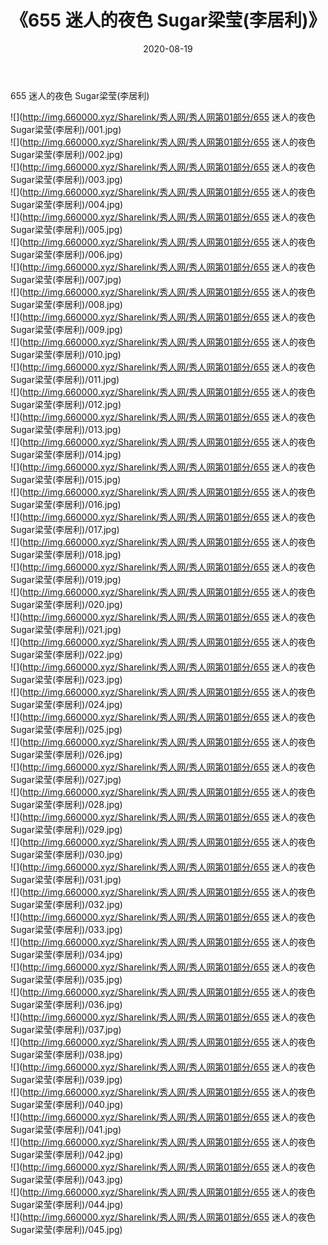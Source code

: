 ﻿---
layout: post
title:  《655 迷人的夜色 Sugar梁莹(李居利)》
date:   2020-08-19
img: http://img.660000.xyz/Sharelink/秀人网/秀人网第01部分/655 迷人的夜色 Sugar梁莹(李居利)/000.jpg
categories: [美女, 清纯, 唯美]
---

655 迷人的夜色 Sugar梁莹(李居利)

  ![](http://img.660000.xyz/Sharelink/秀人网/秀人网第01部分/655 迷人的夜色 Sugar梁莹(李居利)/001.jpg) <br> ![](http://img.660000.xyz/Sharelink/秀人网/秀人网第01部分/655 迷人的夜色 Sugar梁莹(李居利)/002.jpg) <br> ![](http://img.660000.xyz/Sharelink/秀人网/秀人网第01部分/655 迷人的夜色 Sugar梁莹(李居利)/003.jpg) <br> ![](http://img.660000.xyz/Sharelink/秀人网/秀人网第01部分/655 迷人的夜色 Sugar梁莹(李居利)/004.jpg) <br> ![](http://img.660000.xyz/Sharelink/秀人网/秀人网第01部分/655 迷人的夜色 Sugar梁莹(李居利)/005.jpg) <br> ![](http://img.660000.xyz/Sharelink/秀人网/秀人网第01部分/655 迷人的夜色 Sugar梁莹(李居利)/006.jpg) <br> ![](http://img.660000.xyz/Sharelink/秀人网/秀人网第01部分/655 迷人的夜色 Sugar梁莹(李居利)/007.jpg) <br> ![](http://img.660000.xyz/Sharelink/秀人网/秀人网第01部分/655 迷人的夜色 Sugar梁莹(李居利)/008.jpg) <br> ![](http://img.660000.xyz/Sharelink/秀人网/秀人网第01部分/655 迷人的夜色 Sugar梁莹(李居利)/009.jpg) <br> ![](http://img.660000.xyz/Sharelink/秀人网/秀人网第01部分/655 迷人的夜色 Sugar梁莹(李居利)/010.jpg) <br> ![](http://img.660000.xyz/Sharelink/秀人网/秀人网第01部分/655 迷人的夜色 Sugar梁莹(李居利)/011.jpg) <br> ![](http://img.660000.xyz/Sharelink/秀人网/秀人网第01部分/655 迷人的夜色 Sugar梁莹(李居利)/012.jpg) <br> ![](http://img.660000.xyz/Sharelink/秀人网/秀人网第01部分/655 迷人的夜色 Sugar梁莹(李居利)/013.jpg) <br> ![](http://img.660000.xyz/Sharelink/秀人网/秀人网第01部分/655 迷人的夜色 Sugar梁莹(李居利)/014.jpg) <br> ![](http://img.660000.xyz/Sharelink/秀人网/秀人网第01部分/655 迷人的夜色 Sugar梁莹(李居利)/015.jpg) <br> ![](http://img.660000.xyz/Sharelink/秀人网/秀人网第01部分/655 迷人的夜色 Sugar梁莹(李居利)/016.jpg) <br> ![](http://img.660000.xyz/Sharelink/秀人网/秀人网第01部分/655 迷人的夜色 Sugar梁莹(李居利)/017.jpg) <br> ![](http://img.660000.xyz/Sharelink/秀人网/秀人网第01部分/655 迷人的夜色 Sugar梁莹(李居利)/018.jpg) <br> ![](http://img.660000.xyz/Sharelink/秀人网/秀人网第01部分/655 迷人的夜色 Sugar梁莹(李居利)/019.jpg) <br> ![](http://img.660000.xyz/Sharelink/秀人网/秀人网第01部分/655 迷人的夜色 Sugar梁莹(李居利)/020.jpg) <br> ![](http://img.660000.xyz/Sharelink/秀人网/秀人网第01部分/655 迷人的夜色 Sugar梁莹(李居利)/021.jpg) <br> ![](http://img.660000.xyz/Sharelink/秀人网/秀人网第01部分/655 迷人的夜色 Sugar梁莹(李居利)/022.jpg) <br> ![](http://img.660000.xyz/Sharelink/秀人网/秀人网第01部分/655 迷人的夜色 Sugar梁莹(李居利)/023.jpg) <br> ![](http://img.660000.xyz/Sharelink/秀人网/秀人网第01部分/655 迷人的夜色 Sugar梁莹(李居利)/024.jpg) <br> ![](http://img.660000.xyz/Sharelink/秀人网/秀人网第01部分/655 迷人的夜色 Sugar梁莹(李居利)/025.jpg) <br> ![](http://img.660000.xyz/Sharelink/秀人网/秀人网第01部分/655 迷人的夜色 Sugar梁莹(李居利)/026.jpg) <br> ![](http://img.660000.xyz/Sharelink/秀人网/秀人网第01部分/655 迷人的夜色 Sugar梁莹(李居利)/027.jpg) <br> ![](http://img.660000.xyz/Sharelink/秀人网/秀人网第01部分/655 迷人的夜色 Sugar梁莹(李居利)/028.jpg) <br> ![](http://img.660000.xyz/Sharelink/秀人网/秀人网第01部分/655 迷人的夜色 Sugar梁莹(李居利)/029.jpg) <br> ![](http://img.660000.xyz/Sharelink/秀人网/秀人网第01部分/655 迷人的夜色 Sugar梁莹(李居利)/030.jpg) <br> ![](http://img.660000.xyz/Sharelink/秀人网/秀人网第01部分/655 迷人的夜色 Sugar梁莹(李居利)/031.jpg) <br> ![](http://img.660000.xyz/Sharelink/秀人网/秀人网第01部分/655 迷人的夜色 Sugar梁莹(李居利)/032.jpg) <br> ![](http://img.660000.xyz/Sharelink/秀人网/秀人网第01部分/655 迷人的夜色 Sugar梁莹(李居利)/033.jpg) <br> ![](http://img.660000.xyz/Sharelink/秀人网/秀人网第01部分/655 迷人的夜色 Sugar梁莹(李居利)/034.jpg) <br> ![](http://img.660000.xyz/Sharelink/秀人网/秀人网第01部分/655 迷人的夜色 Sugar梁莹(李居利)/035.jpg) <br> ![](http://img.660000.xyz/Sharelink/秀人网/秀人网第01部分/655 迷人的夜色 Sugar梁莹(李居利)/036.jpg) <br> ![](http://img.660000.xyz/Sharelink/秀人网/秀人网第01部分/655 迷人的夜色 Sugar梁莹(李居利)/037.jpg) <br> ![](http://img.660000.xyz/Sharelink/秀人网/秀人网第01部分/655 迷人的夜色 Sugar梁莹(李居利)/038.jpg) <br> ![](http://img.660000.xyz/Sharelink/秀人网/秀人网第01部分/655 迷人的夜色 Sugar梁莹(李居利)/039.jpg) <br> ![](http://img.660000.xyz/Sharelink/秀人网/秀人网第01部分/655 迷人的夜色 Sugar梁莹(李居利)/040.jpg) <br> ![](http://img.660000.xyz/Sharelink/秀人网/秀人网第01部分/655 迷人的夜色 Sugar梁莹(李居利)/041.jpg) <br> ![](http://img.660000.xyz/Sharelink/秀人网/秀人网第01部分/655 迷人的夜色 Sugar梁莹(李居利)/042.jpg) <br> ![](http://img.660000.xyz/Sharelink/秀人网/秀人网第01部分/655 迷人的夜色 Sugar梁莹(李居利)/043.jpg) <br> ![](http://img.660000.xyz/Sharelink/秀人网/秀人网第01部分/655 迷人的夜色 Sugar梁莹(李居利)/044.jpg) <br> ![](http://img.660000.xyz/Sharelink/秀人网/秀人网第01部分/655 迷人的夜色 Sugar梁莹(李居利)/045.jpg) <br>